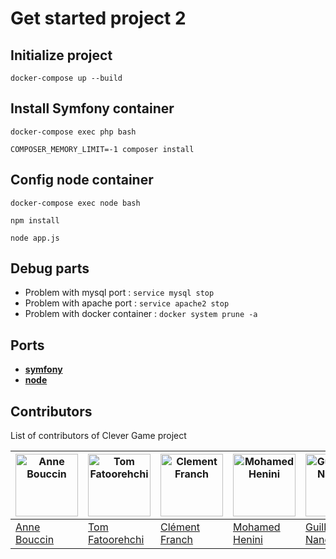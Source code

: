 # Get started project 2

## Initialize project

```docker-compose up --build```

## Install Symfony container

```docker-compose exec php bash```

```COMPOSER_MEMORY_LIMIT=-1 composer install```

## Config node container

```docker-compose exec node bash```

```npm install```

```node app.js```

## Debug parts

* Problem with mysql port : `service mysql stop`
* Problem with apache port : `service apache2 stop`
* Problem with docker container : `docker system prune -a`


## Ports

*  [**symfony**][1]
*  [**node**][2]


## Contributors

List of contributors of Clever Game project

|<a href="https://github.com/Anneb1309"><img alt="Anne Bouccin" src="https://avatars3.githubusercontent.com/u/46346256?s=400&v=4" width="100"></a>|<a href="https://github.com/Fatoorehchi"><img alt="Tom Fatoorehchi" src="https://avatars0.githubusercontent.com/u/48093078?s=400&v=4" width="100"></a>|<a href="https://github.com/glukor"><img alt="Clement Franch" src="https://avatars1.githubusercontent.com/u/46323702?s=400&u=73a1567bfc862623a8960a4fed8d846b9c30fcfd&v=4g" width="100"></a>|<a href="https://github.com/merigoharra"><img alt="Mohamed Henini" src="https://avatars1.githubusercontent.com/u/46314970?s=400&u=c9d3ef33d16d2422a5653d02b2c4c319e1531e1c&v=4" width=100></a>|<a href="https://github.com/GevangeN"><img alt="Guillaume Nanette" src="https://avatars1.githubusercontent.com/u/48018533?s=400&u=a0739087d1e688ad01b67fe486b80e0559972778&v=4" width=100></a>|<a href="https://github.com/manuscri95"><img alt="Emmanuel Phirmis" src="https://avatars3.githubusercontent.com/u/57350102?s=400&v=4" width=100></a>|<a href="https://github.com/vreymond"><img alt="Valentin Reymond" src="https://avatars2.githubusercontent.com/u/25683049?s=460&u=2601a55abad686c7bf9176391995a1e4cb73801f&v=4" width=100></a>|
|---|---|---|---|---|---|---|
|[Anne Bouccin](https://github.com/Anneb1309)|[Tom Fatoorehchi](https://github.com/Fatoorehchi)|[Clément Franch](https://github.com/glukor)|[Mohamed Henini](https://github.com/merigoharra)|[Guillaume Nanette](https://github.com/GevangeN)|[Emmanuel Phirmis](https://github.com/manuscri95)|[Valentin Reymond](https://github.com/vreymond)|

[1]: http://localhost:80
[2]: http://localhost:3001